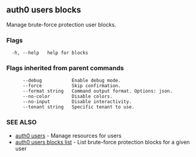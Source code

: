 ## auth0 users blocks

Manage brute-force protection user blocks.

### Flags

```
  -h, --help   help for blocks
```

### Flags inherited from parent commands

```
      --debug           Enable debug mode.
      --force           Skip confirmation.
      --format string   Command output format. Options: json.
      --no-color        Disable colors.
      --no-input        Disable interactivity.
      --tenant string   Specific tenant to use.
```

### SEE ALSO

* [auth0 users](auth0_users.md)	 - Manage resources for users
* [auth0 users blocks list](auth0_users_blocks_list.md)	 - List brute-force protection blocks for a given user
